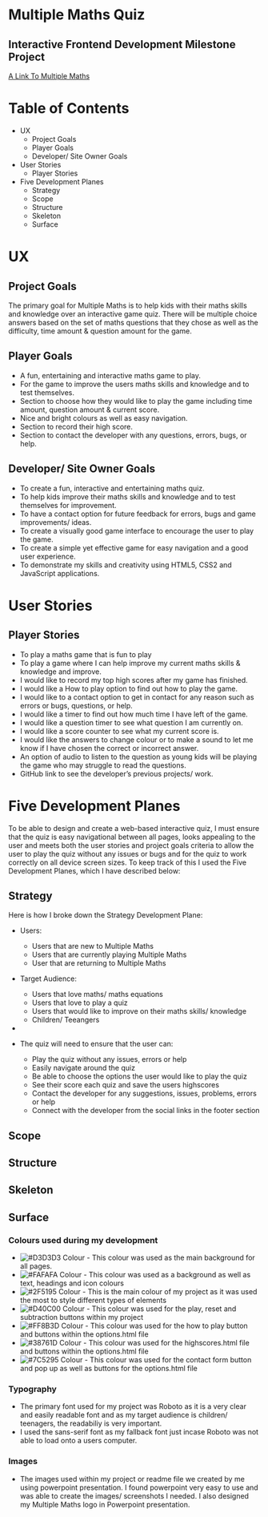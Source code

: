 # Multiple Maths Quiz

## Interactive Frontend Development Milestone Project

[A Link To Multiple Maths](https://benpruden97.github.io/multiple-maths/)

# Table of Contents

* UX
    * Project Goals
    * Player Goals
    * Developer/ Site Owner Goals
* User Stories
    * Player Stories
* Five Development Planes
    * Strategy
    * Scope
    * Structure
    * Skeleton
    * Surface

# UX

## Project Goals

The primary goal for Multiple Maths is to help kids with their maths skills and knowledge over an interactive game quiz. There will be multiple choice answers based on the set of maths questions that they chose as well as the difficulty, time amount & question amount for the game. 

## Player Goals

* A fun, entertaining and interactive maths game to play.
* For the game to improve the users maths skills and knowledge and to test themselves.
* Section to choose how they would like to play the game including time amount, question amount & current score.
* Nice and bright colours as well as easy navigation.
* Section to record their high score.
* Section to contact the developer with any questions, errors, bugs, or help.

## Developer/ Site Owner Goals

* To create a fun, interactive and entertaining maths quiz.
* To help kids improve their maths skills and knowledge and to test themselves for improvement.
* To have a contact option for future feedback for errors, bugs and game improvements/ ideas.
* To create a visually good game interface to encourage the user to play the game.
* To create a simple yet effective game for easy navigation and a good user experience.
* To demonstrate my skills and creativity using HTML5, CSS2 and JavaScript applications. 

# User Stories

## Player Stories

* To play a maths game that is fun to play
* To play a game where I can help improve my current maths skills & knowledge and improve.
* I would like to record my top high scores after my game has finished.
* I would like a How to play option to find out how to play the game.
* I would like to a contact option to get in contact for any reason such as errors or bugs, questions, or help.
* I would like a timer to find out how much time I have left of the game.
* I would like a question timer to see what question I am currently on.
* I would like a score counter to see what my current score is.
* I would like the answers to change colour or to make a sound to let me know if I have chosen the correct or incorrect answer.
* An option of audio to listen to the question as young kids will be playing the game who may struggle to read the questions.
* GitHub link to see the developer’s previous projects/ work.

# Five Development Planes

To be able to design and create a web-based interactive quiz, I must ensure that the quiz is easy navigational between all pages, looks appealing to the user and meets both the user stories and project goals criteria to allow the user to play the quiz without any issues or bugs and for the quiz to work correctly on all device screen sizes. To keep track of this I used the Five Development Planes, which I have described below:

## Strategy

Here is how I broke down the Strategy Development Plane:

* Users:
    * Users that are new to Multiple Maths
    * Users that are currently playing Multiple Maths  
    * User that are returning to Multiple Maths

* Target Audience:
    * Users that love maths/ maths equations
    * Users that love to play a quiz
    * Users that would like to improve on their maths skills/ knowledge
    * Children/ Teeangers

* 

* The quiz will need to ensure that the user can:
    * Play the quiz without any issues, errors or help
    * Easily navigate around the quiz
    * Be able to choose the options the user would like to play the quiz
    * See their score each quiz and save the users highscores
    * Contact the developer for any suggestions, issues, problems, errors or help
    * Connect with the developer from the social links in the footer section



## Scope



## Structure




## Skeleton




## Surface

### Colours used during my development

* ![#D3D3D3 Colour](../assets/readme-file-images/#d3d3d3-colour.png) - This colour was used as the main background for all pages.
* ![#FAFAFA Colour](../assets/readme-file-images/#fafafa-colour.png) - This colour was used as a background as well as text, headings and icon colours
* ![#2F5195 Colour](../assets/readme-file-images/#2f5195-colour.png) - This is the main colour of my project as it was used the most to style different types of elements
* ![#D40C00 Colour](../assets/readme-file-images/#d40c00-colour.png) - This colour was used for the play, reset and subtraction buttons within my project
* ![#FF8B3D Colour](../assets/readme-file-images/#ff8b3d-colour.png) - This colour was used for the how to play button and buttons within the options.html file
* ![#38761D Colour](../assets/readme-file-images/#38761d-colour.png) - This colour was used for the highscores.html file and buttons within the options.html file
* ![#7C5295 Colour](../assets/readme-file-images/#7c5295-colour.png) - This colour was used for the contact form button and pop up as well as buttons for the options.html file

### Typography

* The primary font used for my project was Roboto as it is a very clear and easily readable font and as my target audience is children/ teenagers, the readabiliy is very important.
* I used the sans-serif font as my fallback font just incase Roboto was not able to load onto a users computer.

### Images

* The images used within my project or readme file we created by me using powerpoint presentation. I found powerpoint very easy to use and was able to create the images/ screenshots I needed. I also designed my Multiple Maths logo in Powerpoint presentation.



